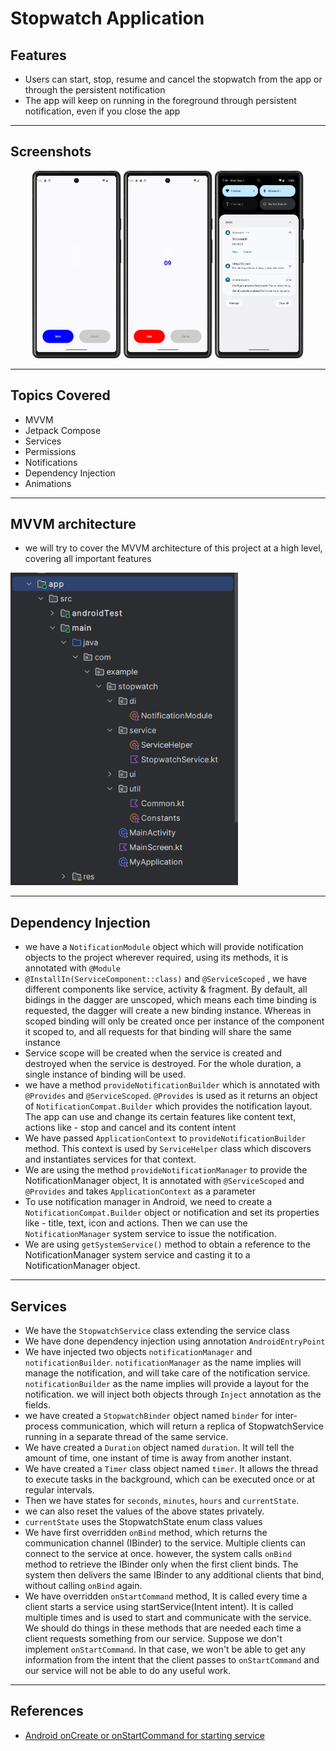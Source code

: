 # Stopwatch Application
## Features
- Users can start, stop, resume and cancel the stopwatch from the app or through the persistent notification
- The app will keep on running in the foreground through persistent notification, even if you close the app
---
## Screenshots
<p align="center">
  <img src = "https://raw.githubusercontent.com/abhineshchandra1234/Stopwatch/master/app/src/main/res/drawable/screenshots/start_stopwatch.png" height=300px/>
  <img src = "https://raw.githubusercontent.com/abhineshchandra1234/Stopwatch/master/app/src/main/res/drawable/screenshots/running_stopwatch.png" height=300px/>
<img src = "https://raw.githubusercontent.com/abhineshchandra1234/Stopwatch/master/app/src/main/res/drawable/screenshots/notification_stopwatch.png" height=300px/>
</p>

---
## Topics Covered
- MVVM
- Jetpack Compose
- Services
- Permissions
- Notifications
- Dependency Injection
- Animations
---
## MVVM architecture
- we will try to cover the MVVM architecture of this project at a high level, covering all important features
<img src = "https://raw.githubusercontent.com/abhineshchandra1234/Stopwatch/master/app/src/main/res/drawable/screenshots/project_structure.png" height=500px/>

---
## Dependency Injection
- we have a `NotificationModule` object which will provide notification objects to the project wherever required, using its methods, it is annotated with `@Module`
- `@InstallIn(ServiceComponent::class)` and `@ServiceScoped` , we have different components like service, activity & fragment. By default, all bidings in the dagger are unscoped, which means each time binding is requested, the dagger will create a new binding instance. Whereas in scoped binding will only be created once per instance of the component it scoped to, and all requests for that binding will share the same instance
- Service scope will be created when the service is created and destroyed when the service is destroyed. For the whole duration, a single instance of binding will be used.
- we have a method `provideNotificationBuilder` which is annotated with `@Provides` and `@ServiceScoped`. `@Provides` is used as it returns an object of `NotificationCompat.Builder` which provides the notification layout. The app can use and change its certain features like content text, actions like - stop and cancel and its content intent
- We have passed `ApplicationContext` to `provideNotificationBuilder` method. This context is used by `ServiceHelper` class which discovers and instantiates services for that context.
- We are using the method `provideNotificationManager` to provide the NotificationManager object, It is annotated with `@ServiceScoped` and `@Provides` and takes `ApplicationContext` as a parameter
- To use notification manager in Android, we need to create a `NotificationCompat.Builder` object or notification and set its properties like - title, text, icon and actions. Then we can use the `NotificationManager` system service to issue the notification.
- We are using `getSystemService()` method to obtain a reference to the NotificationManager system service and casting it to a NotificationManager object.
---
## Services
- We have the `StopwatchService` class extending the service class
- We have done dependency injection using annotation `AndroidEntryPoint`
- We have injected two objects `notificationManager` and `notificationBuilder`. `notificationManager` as the name implies will manage the notification, and will take care of the notification service. `notificationBuilder` as the name implies will provide a layout for the notification. we will inject both objects through `Inject` annotation as the fields.
- we have created a `StopwatchBinder` object named `binder` for inter-process communication, which will return a replica of StopwatchService running in a separate thread of the same service.
- We have created a `Duration` object named `duration`. It will tell the amount of time, one instant of time is away from another instant.
- We have created a `Timer` class object named `timer`. It allows the thread to execute tasks in the background, which can be executed once or at regular intervals.
- Then we have states for `seconds`, `minutes`, `hours` and `currentState`.
- we can also reset the values of the above states privately.
- `currentState` uses the StopwatchState enum class values
- We have first overridden `onBind` method, which returns the communication channel (IBinder) to the service. Multiple clients can connect to the service at once. however, the system calls `onBind` method to retrieve the IBinder only when the first client binds. The system then delivers the same IBinder to any additional clients that bind, without calling `onBind` again.
- We have overridden `onStartCommand` method, It is called every time a client starts a service using startService(Intent intent). It is called multiple times and is used to start and communicate with the service. We should do things in these methods that are needed each time a client requests something from our service. Suppose we don't implement `onStartCommand`. In that case, we won't be able to get any information from the intent that the client passes to `onStartCommand` and our service will not be able to do any useful work.
---
## References
- [Android onCreate or onStartCommand for starting service](https://stackoverflow.com/questions/14182014/android-oncreate-or-onstartcommand-for-starting-service)
